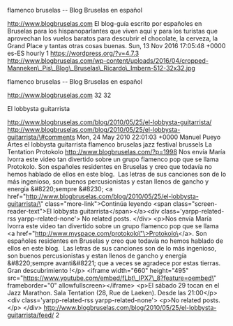 flamenco bruselas -- Blog Bruselas en español

http://www.blogbruselas.com El blog-guía escrito por españoles en
Bruselas para los hispanoparlantes que viven aquí y para los turistas
que aprovechan los vuelos baratos para descubrir el chocolate, la
cerveza, la Grand Place y tantas otras cosas buenas. Sun, 13 Nov 2016
17:05:48 +0000 es-ES hourly 1 https://wordpress.org/?v=4.7.3
http://www.blogbruselas.com/wp-content/uploads/2016/04/cropped-Manneken\_Pis\_Blog\_Bruselas\_Ricardo\_Imbern-512-32x32.jpg

flamenco bruselas -- Blog Bruselas en español

http://www.blogbruselas.com 32 32

El lobbysta guitarrista

http://www.blogbruselas.com/blog/2010/05/25/el-lobbysta-guitarrista/
http://www.blogbruselas.com/blog/2010/05/25/el-lobbysta-guitarrista/\#comments
Mon, 24 May 2010 22:01:03 +0000 Manuel Pueyo Artes el lobbysta
guitarrista flamenco bruselas jazz festival brussels La Tentation
Protokolo http://www.blogbruselas.com/?p=1998 Nos envía María Ivorra
este video tan divertido sobre un grupo flamenco pop que se llama
Protokolo. Son españoles residentes en Bruselas y creo que todavía no
hemos hablado de ellos en este blog.  Las letras de sus canciones son de
lo más ingenioso, son buenos percusionistas y estan llenos de gancho y
energía &\#8220;sempre &\#8230; \<a
href=\"http://www.blogbruselas.com/blog/2010/05/25/el-lobbysta-guitarrista/\"
class=\"more-link\"\>Continúa leyendo \<span
class=\"screen-reader-text\"\>El lobbysta
guitarrista\</span\>\</a\>\<div class=\'yarpp-related-rss
yarpp-related-none\'\> No related posts. \</div\> \<p\>Nos envía María
Ivorra este video tan divertido sobre un grupo flamenco pop que se llama
\<a href=\"http://www.myspace.com/protokolo\"\>Protokolo\</a\>. Son
españoles residentes en Bruselas y creo que todavía no hemos hablado de
ellos en este blog.  Las letras de sus canciones son de lo más
ingenioso, son buenos percusionistas y estan llenos de gancho y energía
&\#8220;sempre avanti&\#8221; que a veces se agradece por estas tierras.
Gran descubrimiento !\</p\> \<iframe width=\"660\" height=\"495\"
src=\"https://www.youtube.com/embed/fLbt\_IPX7\_8?feature=oembed\"
frameborder=\"0\" allowfullscreen\>\</iframe\> \<p\>El sábado 29 tocan
en el Jazz Marathon. Sala Tentation (28, Rue de Laeken). Desde las
21:00\</p\> \<div class=\'yarpp-related-rss yarpp-related-none\'\>
\<p\>No related posts.\</p\> \</div\>
http://www.blogbruselas.com/blog/2010/05/25/el-lobbysta-guitarrista/feed/
2
